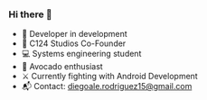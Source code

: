 ### Hi there 👋

- 🦆 Developer in development
- 🏢 C124 Studios Co-Founder
- 💻 Systems engineering student
- 🥑 Avocado enthusiast
- ⚔  Currently fighting with Android Development
- 📬 Contact: diegoale.rodriguez15@gmail.com
